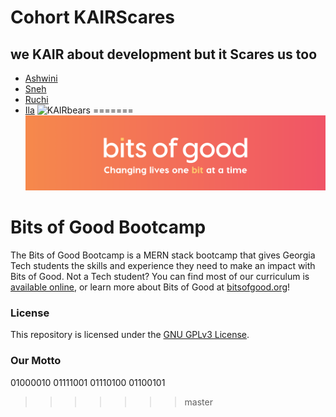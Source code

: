 # Cohort KAIRScares
## we KAIR about development but it Scares us too
* [Ashwini](https://github.com/GTBitsOfGood/bootcamp/tree/fall-2020/KAIRScares-ashwini)
* [Sneh](https://github.com/GTBitsOfGood/bootcamp/tree/fall-2020/KAIRScares-Sneh)
* [Ruchi](https://github.com/GTBitsOfGood/bootcamp/tree/fall-2020/KAIRScares-ruchi)
* [Ila](https://github.com/GTBitsOfGood/bootcamp/tree/fall-2020/KAIRScares-ila)
![KAIRbears](https://media1.tenor.com/images/1b9518b2aeff720626a8b21528453a6e/tenor.gif?itemid=5570642)
=======
![Bits of Good](/assets/header.png)
# Bits of Good Bootcamp

The Bits of Good Bootcamp is a MERN stack bootcamp that gives Georgia Tech students the skills and experience they need to make an impact with Bits of Good. Not a Tech student? You can find most of our curriculum is [available online](bitsofgood.org/bootcamp), or learn more about Bits of Good at [bitsofgood.org](https://bitsofgood.org)!


### License

This repository is licensed under the [GNU GPLv3 License](/LICENSE.txt).

### Our Motto
01000010 01111001 01110100 01100101
>>>>>>> master
